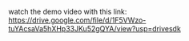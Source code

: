 watch the demo video with this link: https://drive.google.com/file/d/1F5VWzo-tuYAcsaVa5hXHp33JKu52gQYA/view?usp=drivesdk
